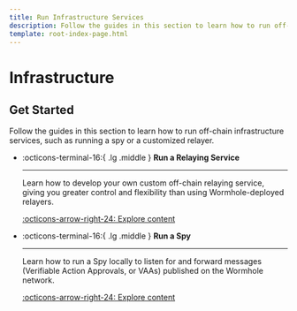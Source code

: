 ```yaml
---
title: Run Infrastructure Services
description: Follow the guides in this section to learn how to run off-chain infrastructure services, such as running a spy or a customized relayer.
template: root-index-page.html
---
```


# Infrastructure

## Get Started

Follow the guides in this section to learn how to run off-chain infrastructure services, such as running a spy or a customized relayer.

<div class="grid cards" markdown>

-   :octicons-terminal-16:{ .lg .middle } __Run a Relaying Service__

    ---

    Learn how to develop your own custom off-chain relaying service, giving you greater control and flexibility than using Wormhole-deployed relayers.

    [:octicons-arrow-right-24: Explore content](/infrastructure/relayers/run-relayer/)
</div>

<div class="grid cards" markdown>

-   :octicons-terminal-16:{ .lg .middle } __Run a Spy__

    ---

    Learn how to run a Spy locally to listen for and forward messages (Verifiable Action Approvals, or VAAs) published on the Wormhole network.

    [:octicons-arrow-right-24: Explore content](/infrastructure/spy/run-spy/)

</div>
